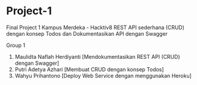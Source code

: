 # Project-1
Final Project 1 Kampus Merdeka - Hacktiv8 
REST API sederhana (CRUD) dengan konsep Todos dan Dokumentasikan API dengan Swagger

Group 1
1. Maulidta Naflah Herdiyanti [Mendokumentasikan REST API (CRUD) dengan Swagger]
2. Putri Adetya Azhari [Membuat CRUD dengan konsep Todos]
3. Wahyu Prihantono [Deploy Web Service dengan menggunakan Heroku]
